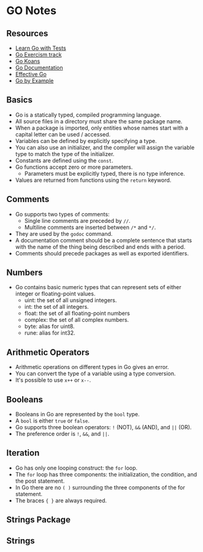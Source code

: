 # GO Notes

## Resources

- [Learn Go with Tests](https://quii.gitbook.io/learn-go-with-tests)
- [Go Exercism track](https://exercism.org/tracks/go/concepts)
- [Go Koans](https://github.com/cdarwin/go-koans)
- [Go Documentation](https://golang.org/doc/)
- [Effective Go](https://golang.org/doc/effective_go.html)
- [Go by Example](https://gobyexample.com/)

## Basics

- Go is a statically typed, compiled programming language.
- All source files in a directory must share the same package name.
- When a package is imported, only entities whose names start with a capital letter can be used / accessed.
- Variables can be defined by explicitly specifying a type.
- You can also use an initializer, and the compiler will assign the variable type to match the type of the initializer.
- Constants are defined using the `const`.
- Go functions accept zero or more parameters.
    - Parameters must be explicitly typed, there is no type inference.
- Values are returned from functions using the `return` keyword.

## Comments

- Go supports two types of comments:
    - Single line comments are preceded by `//`.
    - Multiline comments are inserted between `/*` and `*/`.
- They are used by the `godoc` command.
- A documentation comment should be a complete sentence that starts with the name of the thing being described and ends with a period.
- Comments should precede packages as well as exported identifiers.

## Numbers

- Go contains basic numeric types that can represent sets of either integer or floating-point values.
    - uint: the set of all unsigned integers.
    - int: the set of all integers.
    - float: the set of all floating-point numbers
    - complex: the set of all complex numbers.
    - byte: alias for uint8.
    - rune: alias for int32.

## Arithmetic Operators

- Arithmetic operations on different types in Go gives an error. 
- You can convert the type of a variable using a type conversion.
- It's possible to use `x++` or `x--`.

## Booleans

- Booleans in Go are represented by the `bool` type.
- A `bool` is either `true` or `false`.
- Go supports three boolean operators: `!` (NOT), `&&` (AND), and `||` (OR).
- The preference order is `!`, `&&`, and `||`.

## Iteration

- Go has only one looping construct: the `for` loop.
- The `for` loop has three components: the initialization, the condition, and the post statement.
- In Go there are no `( )` surrounding the three components of the for statement.
- The braces `{ }` are always required.

## Strings Package

## Strings
